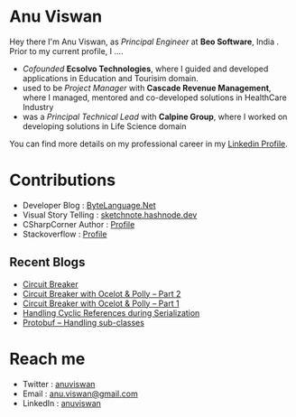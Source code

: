 # Anu Viswan

Hey there I'm Anu Viswan, as _Principal Engineer_ at **Beo Software**, India .  Prior to my current profile, I ....

* _Cofounded_ **Ecsolvo Technologies**, where I guided and developed applications in Education and Tourisim domain.
* used to be _Project Manager_ with **Cascade Revenue Management**, where I managed, mentored and co-developed solutions in HealthCare Industry
* was a _Principal Technical Lead_ with **Calpine Group**, where I worked on developing solutions in Life Science domain

You can find more details on my professional career in my [Linkedin Profile](https://www.linkedin.com/in/anuviswan/). 

# Contributions
* Developer Blog : [ByteLanguage.Net](http://www.bytelanguage.net)
* Visual Story Telling : [sketchnote.hashnode.dev](sketchnote.hashnode.dev/)
* CSharpCorner Author : [Profile](https://www.c-sharpcorner.com/members/anu.viswan)
* Stackoverflow : [Profile](https://stackoverflow.com/users/7299782/anu-viswan)

## Recent Blogs
<!-- BLOGPOSTS:START -->
- [Circuit Breaker](https://bytelanguage.net/2022/01/31/circuit-breaker/)
- [Circuit Breaker with Ocelot & Polly – Part 2](https://bytelanguage.net/2022/01/24/circuit-breaker-with-ocelot-polly-part-2/)
- [Circuit Breaker with Ocelot & Polly – Part 1](https://bytelanguage.net/2022/01/23/circuit-breaker-with-ocelot-polly-part-1/)
- [Handling Cyclic References during Serialization](https://bytelanguage.net/2022/01/13/handling-cyclic-references-during-serialization/)
- [Protobuf – Handling sub-classes](https://bytelanguage.net/2022/01/08/protobuf-handling-sub-classes/)
<!-- BLOGPOSTS:END -->

# Reach me
* Twitter : [anuviswan](https://twitter.com/anuviswan)
* Email : anu.viswan@gmail.com
* LinkedIn : [anuviswan](https://www.linkedin.com/in/anuviswan/)


